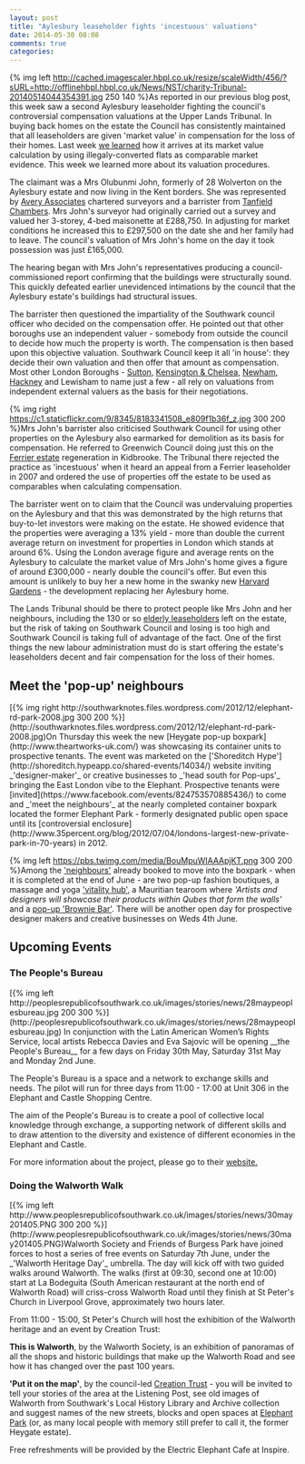 ```yaml
---
layout: post
title: "Aylesbury leaseholder fights 'incestuous' valuations"
date: 2014-05-30 08:08
comments: true
categories: 
---
```

{% img left http://cached.imagescaler.hbpl.co.uk/resize/scaleWidth/456/?sURL=http://offlinehbpl.hbpl.co.uk/News/NST/charity-Tribunal-20140514044354391.jpg 250 140 %}As reported in our previous blog post, this week saw a second Aylesbury leaseholder fighting the council's controversial compensation valuations at the Upper Lands Tribunal. In buying back homes on the estate the Council has consistently maintained that all leaseholders are given 'market value' in compensation for the loss of their homes. Last week [we learned](/blog/2014/05/16/southwark-gives-green-light-to-slum-landlords/) how it arrives at its market value calculation by using illegaly-converted flats as comparable market evidence. This week we learned more about its valuation procedures. 

The claimant was a Mrs Olubunmi John, formerly of 28 Wolverton on the Aylesbury estate and now living in the Kent borders. She was represented by [Avery Associates](http://www.averyassociatessurveyors.com/) chartered surveyors and a barrister from [Tanfield Chambers](http://www.tanfieldchambers.co.uk/Barristers/Stan_Gallagher). Mrs John's surveyor had originally carried out a survey and valued her 3-storey, 4-bed maisonette at £288,750. In adjusting for market conditions he increased this to £297,500 on the date she and her family had to leave. The council's valuation of Mrs John's home on the day it took possession was just £165,000.

The hearing began with Mrs John's representatives producing a council-commissioned report confirming that the buildings were structurally sound. This quickly defeated earlier unevidenced intimations by the council that the Aylesbury estate's buildings had structural issues. 

The barrister then questioned the impartiality of the Southwark council officer who decided on the compensation offer. He pointed out that other boroughs use an independent valuer - somebody from outside the council to decide how much the property is worth. The compensation is then based upon this objective valuation. Southwark Council keep it all 'in house': they decide their own valuation and then offer that amount as compensation. Most other London Boroughs - [Sutton](http://sutton.moderngov.co.uk/Data/Strategy%20Committee/20040608/Agenda/$Item%2016.doc.pdf),  [Kensington & Chelsea](http://bit.ly/1pqMVho), [Newham](http://www.newham.gov.uk/Documents/Environment%20and%20planning/Carpenters%20Estate%20Residents%20Charter.pdf),
[Hackney](http://debeauvoircouncillors.blogspot.co.uk/2013/06/colville-estate-regeneration-what-is.html) and Lewisham to name just a few - all rely on valuations from independent external valuers as the basis for their negotiations.

{% img right https://c1.staticflickr.com/9/8345/8183341508_e809f1b36f_z.jpg 300 200 %}Mrs John's barrister also criticised Southwark Council for using other properties on the Aylesbury also earmarked for demolition as its basis for compensation. He referred to Greenwich Council doing just this on the [Ferrier estate](http://halag.files.wordpress.com/2010/11/ferrier.pdf) regeneration in Kidbrooke. The Tribunal there rejected the practice as 'incestuous' when it heard an appeal from a Ferrier leaseholder in 2007 and ordered the use of properties off the estate to be used as comparables when calculating compensation.


The barrister went on to claim that the Council was undervaluing properties on the Aylesbury and that this was demonstrated by the high returns that buy-to-let investors were making on the estate. He showed evidence that the properties were averaging a 13% yield - more than double the current average return on investment for properties in London which stands at around 6%. Using the London average figure and average rents on the Aylesbury to calculate the market value of Mrs John's home gives a figure of around £300,000 - nearly double the council's offer. But even this amount is unlikely to buy her a new home in the swanky new [Harvard Gardens](http://www.albany-place.co.uk) - the development replacing her Aylesbury home. 

The Lands Tribunal should be there to protect people like Mrs John and her neighbours, including the 130 or so [elderly leaseholders](http://heygate.github.io/img/SNWolverton.pdf) left on the estate, but the risk of taking on Southwark Council and losing is too high and Southwark Council is taking full of advantage of the fact. One of the first things the new labour administration must do is start offering the estate's leaseholders decent and fair compensation for the loss of their homes.  


<h2>Meet the 'pop-up' neighbours</h2>
[{% img right http://southwarknotes.files.wordpress.com/2012/12/elephant-rd-park-2008.jpg  300 200 %}](http://southwarknotes.files.wordpress.com/2012/12/elephant-rd-park-2008.jpg)On Thursday this week the new [Heygate pop-up boxpark](http://www.theartworks-uk.com/) was showcasing its container units to prospective tenants. The event was marketed on the ['Shoreditch Hype'](http://shoreditch.hypeapp.co/shared-events/14034/) website inviting _'designer-maker'_ or creative businesses to _'head south for Pop-ups'_ bringing the East London vibe to the Elephant. Prospective tenants were [invited](https://www.facebook.com/events/824753570885436/) to come and _'meet the neighbours'_ at the nearly completed container boxpark located the former Elephant Park - formerly designated public open space until its [controversial enclosure](http://www.35percent.org/blog/2012/07/04/londons-largest-new-private-park-in-70-years) in 2012.

{% img left https://pbs.twimg.com/media/BouMpuWIAAApjKT.png 300 200 %}Among the ['neighbours'](http://blog.wearepopup.com/p/viewing-at-the-artworks/) already booked to move into the boxpark - when it is completed at the end of June - are two pop-up fashion boutiques, a massage and yoga ['vitality hub'](http://signup.body-align.co.uk/), a Mauritian tearoom where _'Artists and designers will showcase their products within Qubes that form the walls'_ and a [pop-up 'Brownie Bar'](http://www.southeastcakery.com/). There will be another open day for prospective designer makers and creative businesses on Weds 4th June.

<h2>Upcoming Events</h2>
<h3>The People's Bureau</h3>
[{% img left http://peoplesrepublicofsouthwark.co.uk/images/stories/news/28maypeoplesbureau.jpg 200 300 %}](http://peoplesrepublicofsouthwark.co.uk/images/stories/news/28maypeoplesbureau.jpg)
In conjunction with the Latin American Women’s Rights Service, local artists Rebecca Davies and Eva Sajovic will be opening __the People's Bureau__ for a few days on Friday 30th May, Saturday 31st May and Monday 2nd June.

The People's Bureau is a space and a network to exchange skills and needs. The pilot will run for three days from 11:00 - 17:00 at Unit 306 in the Elephant and Castle Shopping Centre.

The aim of the People's Bureau is to create a pool of collective local knowledge through exchange, a supporting network of different skills and to draw attention to the diversity and existence of different economies in the Elephant and Castle.

For more information about the project, please go to their [website.](http://peoplesbureau.tumblr.com/)
<h3>Doing the Walworth Walk</h3>
[{% img left http://www.peoplesrepublicofsouthwark.co.uk/images/stories/news/30may201405.PNG 300 200 %}](http://www.peoplesrepublicofsouthwark.co.uk/images/stories/news/30may201405.PNG)Walworth Society and Friends of Burgess Park have joined forces to host a series of free events on Saturday 7th June, under the _'Walworth Heritage Day'_ umbrella.
The day will kick off with two guided walks around Walworth. The walks (first at 09:30, second one at 10:00) start at La Bodeguita (South American restaurant at the north end of Walworth Road) will criss-cross Walworth Road until they finish at St Peter's Church in Liverpool Grove, approximately two hours later.

From 11:00 - 15:00, St Peter's Church will host the exhibition of the Walworth heritage and an event by Creation Trust:

__This is Walworth__, by the Walworth Society, is an exhibition of panoramas of all the shops and historic buildings that make up the Walworth Road and see how it has changed over the past 100 years.

__'Put it on the map'__, by the council-led [Creation Trust](http://www.creationtrust.org/) - you will be invited to tell your stories of the area at the Listening Post, see old images of Walworth from Southwark's Local History Library and Archive collection and suggest names of the new streets, blocks and open spaces at [Elephant Park](http://www.rightmove.co.uk/developer/branch/Lend-Lease/Elephant-Park-108524.html) (or, as many local people with memory still prefer to call it, the former Heygate estate).

Free refreshments will be provided by the Electric Elephant Cafe at Inspire.



